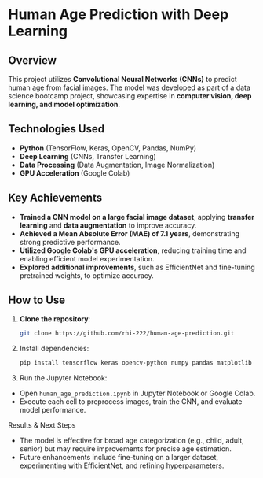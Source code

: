 # Human Age Prediction with Deep Learning

## Overview
This project utilizes **Convolutional Neural Networks (CNNs)** to predict human age from facial images. The model was developed as part of a data science bootcamp project, showcasing expertise in **computer vision, deep learning, and model optimization**.

## Technologies Used
- **Python** (TensorFlow, Keras, OpenCV, Pandas, NumPy)
- **Deep Learning** (CNNs, Transfer Learning)
- **Data Processing** (Data Augmentation, Image Normalization)
- **GPU Acceleration** (Google Colab)

## Key Achievements
- **Trained a CNN model on a large facial image dataset**, applying **transfer learning** and **data augmentation** to improve accuracy.  
- **Achieved a Mean Absolute Error (MAE) of 7.1 years**, demonstrating strong predictive performance.  
- **Utilized Google Colab's GPU acceleration**, reducing training time and enabling efficient model experimentation.  
- **Explored additional improvements**, such as EfficientNet and fine-tuning pretrained weights, to optimize accuracy.  

## How to Use
1. **Clone the repository**:
   ```bash
   git clone https://github.com/rhi-222/human-age-prediction.git
2. Install dependencies:
    ```bash
   pip install tensorflow keras opencv-python numpy pandas matplotlib

4. Run the Jupyter Notebook:
- Open `human_age_prediction.ipynb` in Jupyter Notebook or Google Colab.
- Execute each cell to preprocess images, train the CNN, and evaluate model performance.

Results & Next Steps
- The model is effective for broad age categorization (e.g., child, adult, senior) but may require improvements for precise age estimation.
- Future enhancements include fine-tuning on a larger dataset, experimenting with EfficientNet, and refining hyperparameters.

